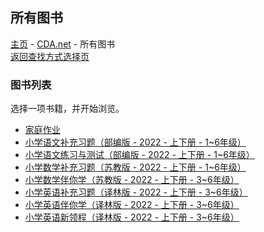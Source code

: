 ## 所有图书
[主页](https://miner233.github.io/cda) - [CDA.net](https://miner233.github.com/cda/app) - 所有图书  
[返回查找方式选择页](https://miner233.github.io/cda/app)
### 图书列表
选择一项书籍，并开始浏览。
* [家庭作业](https://miner233.github.io/cda/wizard/homework/)
* [小学语文补充习题（部编版 - 2022 - 上下册 - 1~6年级）](https://miner233.github.io/cda/wizard/ps/chinese/ministry_edition/supplementary_exercises/)
* [小学语文练习与测试（部编版 - 2022 - 上下册 - 1~6年级）](https://miner233.github.io/cda/wizard/ps/chinese/ministry_edition/practice_and_test/)
* [小学数学补充习题（苏教版 - 2022 - 上下册 - 1~6年级）](https://miner233.github.io/cda/wizard/ps/maths/jiangsu_education_edition/supplementary_exercises/)
* [小学数学伴你学（苏教版 - 2022 - 上下册 - 3~6年级）](https://miner233.github.io/cda/wizard/ps/maths/jiangsu_education_edition/learn_with_you/)
* [小学英语补充习题（译林版 - 2022 - 上下册 - 3~6年级）](#)
* [小学英语伴你学（译林版 - 2022 - 上下册 - 3~6年级）](https://miner233.github.io/cda/wizard/ps/english/yl_edition/learn_with_you/)
* [小学英语新领程（译林版 - 2022 - 上下册 - 3~6年级）](#)

